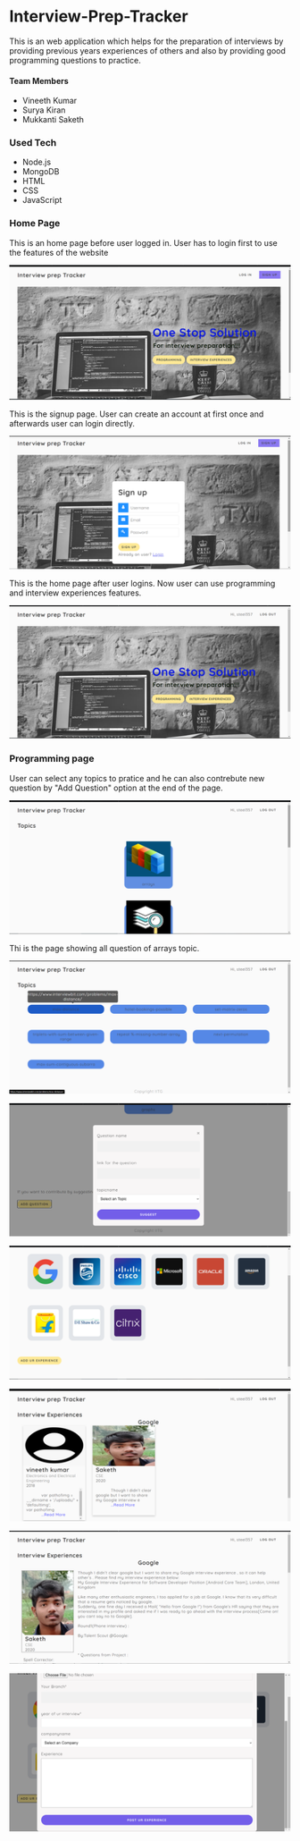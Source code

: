 # Interview-Prep-Tracker

This is an web application which helps for the preparation of interviews by providing previous years experiences of others and also by providing good programming questions to practice. 

#### Team Members 
* Vineeth Kumar
* Surya Kiran
* Mukkanti Saketh

### Used Tech
* Node.js
* MongoDB
* HTML 
* CSS
* JavaScript

### Home Page

This is an home page before user logged in. User has to login first to use the features of the website

![alt text](./images/home.png)

This is the signup page. User can create an account at first once and afterwards user can login directly.

![alt text](./images/signup.png)

This is the home page after user logins. Now user can use programming and interview experiences features.

![alt text](./images/homelogin.png)

### Programming page

User can select any topics to pratice and he can also contrebute new question by "Add Question" option at the end of the page.

![alt text](./images/programming.png)

Thi is the page showing all question of arrays topic. 

![alt text](./images/questions.png)

![alt text](./images/addquestion.png)

![alt text](./images/companies.png)

![alt text](./images/exps.png)

![alt text](./images/fullexp.png)

![alt text](./images/addexp.png)
